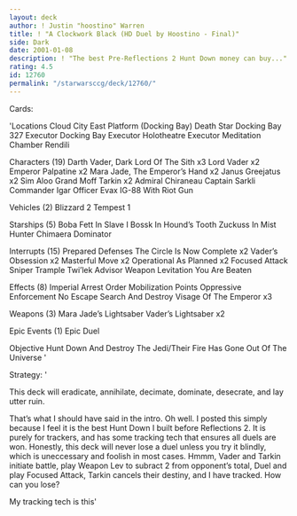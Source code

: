 ```yaml
---
layout: deck
author: ! Justin "hoostino" Warren
title: ! "A Clockwork Black (HD Duel by Hoostino - Final)"
side: Dark
date: 2001-01-08
description: ! "The best Pre-Reflections 2 Hunt Down money can buy..."
rating: 4.5
id: 12760
permalink: "/starwarsccg/deck/12760/"
---
```

Cards: 

'Locations
Cloud City East Platform (Docking Bay)
Death Star Docking Bay 327
Executor Docking Bay
Executor Holotheatre
Executor Meditation Chamber
Rendili

Characters (19)
Darth Vader, Dark Lord Of The Sith  x3
Lord Vader  x2
Emperor Palpatine  x2
Mara Jade, The Emperor’s Hand  x2
Janus Greejatus  x2
Sim Aloo
Grand Moff Tarkin  x2
Admiral Chiraneau
Captain Sarkli
Commander Igar
Officer Evax
IG-88 With Riot Gun

Vehicles (2)
Blizzard 2
Tempest 1

Starships (5)
Boba Fett In Slave I
Bossk In Hound’s Tooth
Zuckuss In Mist Hunter
Chimaera
Dominator

Interrupts (15)
Prepared Defenses
The Circle Is Now Complete  x2
Vader’s Obsession	x2
Masterful Move	x2
Operational As Planned	x2
Focused Attack
Sniper
Trample
Twi’lek Advisor
Weapon Levitation
You Are Beaten

Effects (8)
Imperial Arrest Order
Mobilization Points
Oppressive Enforcement
No Escape
Search And Destroy
Visage Of The Emperor  x3

Weapons (3)
Mara Jade’s Lightsaber
Vader’s Lightsaber  x2

Epic Events (1)
Epic Duel

Objective
Hunt Down And Destroy The Jedi/Their Fire Has Gone Out Of The Universe
'

Strategy: '

 
This deck will eradicate, annihilate, decimate, dominate, desecrate, and lay utter ruin. 

That’s what I should have said in the intro. Oh well. I posted this simply because I feel it is the best Hunt Down I built before Reflections 2. It is purely for trackers, and has some tracking tech that ensures all duels are won. Honestly, this deck will never lose a duel unless you try it blindly, which is uneccessary and foolish in most cases. Hmmm, Vader and Tarkin initiate battle, play Weapon Lev to subract 2 from opponent’s total, Duel and play Focused Attack, Tarkin cancels their destiny, and I have tracked. How can you lose?


My tracking tech is this'
